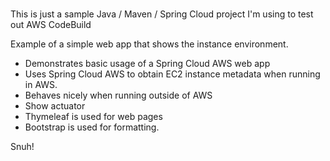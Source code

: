 # 
This is just a sample Java / Maven / Spring Cloud project I'm using to test out AWS CodeBuild           
    
Example of a simple web app that shows the instance environment.     
- Demonstrates basic usage of a Spring Cloud AWS web app     
- Uses Spring Cloud AWS to obtain EC2 instance metadata when running in AWS.         
- Behaves nicely when running outside of AWS    
- Show actuator     
- Thymeleaf is used for web pages      
- Bootstrap is used for formatting.    
   
Snuh! 
       
 
